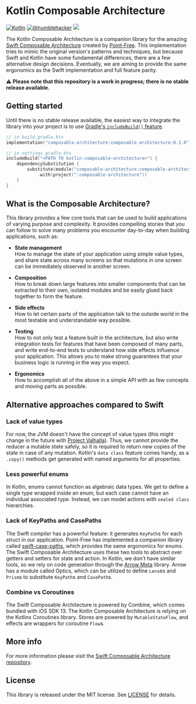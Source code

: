 
# Kotlin Composable Architecture

[![Kotlin](https://img.shields.io/badge/kotlin-1.4.21-orange)](https://kotlinlang.org/docs/tutorials/getting-started.html)
[![@humblehacker](https://img.shields.io/badge/contact-@humblehacker-blue)](https://twitter.com/humblehacker)
[![](https://jitpack.io/v/humblehacker/kotlin-composable-architecture.svg)](https://jitpack.io/#humblehacker/kotlin-composable-architecture)

The Kotlin Composable Architecture is a companion library for the amazing [Swift Composable Architecture](https://github.com/pointfreeco/swift-composable-architecture) created by [Point-Free](https://www.pointfree.co/). This implementation tries to mimic the original version's patterns and techniques, but because Swift and Kotlin have some fundamental differences, there are a few alternative design decisions. Eventually, we are aiming to provide the same ergonomics as the Swift implementation and full feature parity.

⚠️ **Please note that this repository is a work in progress; there is no stable release available.**

## Getting started

Until there is no stable release available, the easiest way to integrate the library into your project is to use [Gradle's `includeBuild()` feature](https://publicobject.com/2021/03/11/includebuild/).

```kotlin
// in build.gradle.kts
implementation("composable-architecture:composable-architecture:0.1.0")
```

```kotlin
// in settings.gradle.kts
includeBuild("<PATH TO kotlin-composable-architecture>") {
    dependencySubstitution {
        substitute(module("composable-architecture:composable-architecture"))
            .with(project(":composable-architecture"))
    }
}
```

## What is the Composable Architecture?

This library provides a few core tools that can be used to build applications of varying purpose and complexity. It provides compelling stories that you can follow to solve many problems you encounter day-to-day when building applications, such as:

* **State management**
  <br> How to manage the state of your application using simple value types, and share state across many screens so that mutations in one screen can be immediately observed in another screen.

* **Composition**
  <br> How to break down large features into smaller components that can be extracted to their own, isolated modules and be easily glued back together to form the feature.

* **Side effects**
  <br> How to let certain parts of the application talk to the outside world in the most testable and understandable way possible.

* **Testing**
  <br> How to not only test a feature built in the architecture, but also write integration tests for features that have been composed of many parts, and write end-to-end tests to understand how side effects influence your application. This allows you to make strong guarantees that your business logic is running in the way you expect.

* **Ergonomics**
  <br> How to accomplish all of the above in a simple API with as few concepts and moving parts as possible.

## Alternative approaches compared to Swift

### Lack of value types

For now, the JVM doesn't have the concept of value types (this might change in the future with [Project Valhalla](https://openjdk.java.net/projects/valhalla/)). Thus, we cannot provide the reducer a mutable state safely, so it is required to return new copies of the state in case of any mutation. Kotlin's `data class` feature comes handy, as a `.copy()` methods get generated with named arguments for all properties.

### Less powerful enums

In Kotlin, enums cannot function as algebraic data types. We get to define a single type wrapped inside an enum, but each case cannot have an individual associated type. Instead, we can model actions with `sealed class` hierarchies.

### Lack of KeyPaths and CasePaths

The Swift compiler has a powerful feature: it generates `KeyPath`s for each struct in our application. Point-Free has implemented a companion library called [swift-case-paths](https://github.com/pointfreeco/swift-case-paths), which provides the same ergonomics for enums. The Swift Composable Architecture uses these two tools to abstract over getters and setters for state and action. In Kotlin, we don't have similar tools, so we rely on code generation through the [Arrow Meta](https://github.com/arrow-kt/arrow) library. Arrow has a module called Optics, which can be utilized to define `Lens`es and `Prism`s to substitute `KeyPath`s and `CasePath`s.

### Combine vs Coroutines

The Swift Composable Architecture is powered by Combine, which comes bundled with iOS SDK 13. The Kotlin Composable Architecture is relying on the Kotlinx Coroutines library. Stores are powered by `MutableStateFlow`, and effects are wrappers for coroutine `Flow`s.

## More info

For more information please visit the [Swift Composable Architecture repository](https://github.com/pointfreeco/swift-composable-architecture).

## License

This library is released under the MIT license. See [LICENSE](LICENSE) for details.
